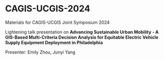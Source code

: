 # CAGIS-UCGIS-2024
Materials for CAGIS-UCGIS Joint Symposium 2024

Lightening talk presentation on **Advancing Sustainable Urban Mobility - A GIS-Based Multi-Criteria Decision Analysis for Equitable Electric Vehicle Supply Equipment Deployment in Philadelphia**

Presenter: Emily Zhou, Junyi Yang
